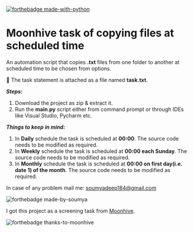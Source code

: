[![forthebadge made-with-python](http://ForTheBadge.com/images/badges/made-with-python.svg)](https://www.python.org/)

# Moonhive task of copying files at scheduled time
An automation script that copies **.txt** files from one folder to another at scheduled time to be chosen from options.

👋 The task statement is attached as a file named **task.txt**.

***Steps:***
1. Download the project as zip & extract it.
2. Run the **main**.**py** script either from command prompt or through IDEs like Visual Studio, Pycharm etc.

***Things to keep in mind:***
1. In **Daily** schedule the task is scheduled at **00:00**. The source code needs to be modified as required.
2. In **Weekly** schedule the task is scheduled at **00:00 each Sunday**. The source code needs to be modified as required.
3. In **Monthly** schedule the task is scheduled at **00:00 on first day(i.e. date 1) of the month**. The source code needs to be modified as required.

In case of any problem mail me: <a href="mailto:soumyadeep184@gmail.com">soumyadeep184@gmail.com</a> 

![forthebadge made-by-soumya](https://img.shields.io/badge/CREATED_BY-SOUMYA-blue)

I got this project as a screening task from <a href="http://moonhive.in">Moonhive</a>.

![forthebadge thanks-to-moonhive](https://img.shields.io/badge/THANKS_TO-MOONHIVE-brightgreen)
